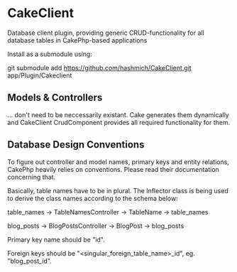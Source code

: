 # CakeClient


Database client plugin, providing generic CRUD-functionality 
for all database tables in CakePhp-based applications

Install as a submodule using: 

git submodule add https://github.com/hashmich/CakeClient.git app/Plugin/Cakeclient


## Models & Controllers

... don't need to be neccessarily existant. Cake generates them dynamically 
and CakeClient CrudComponent provides all required functionality for them. 


## Database Design Conventions

To figure out controller and model names, primary keys and entity relations, CakePhp heavily relies on conventions. 
Please read their documentation concerning that.

Basically, table names have to be in plural. 
The Inflector class is being used to derive the class names according to the schema below:

table_names -> TableNamesController -> TableName -> table_names

blog_posts -> BlogPostsController -> BlogPost -> blog_posts

Primary key name should be "id".

Foreign keys should be "<singular_foreign_table_name>_id", eg. "blog_post_id". 